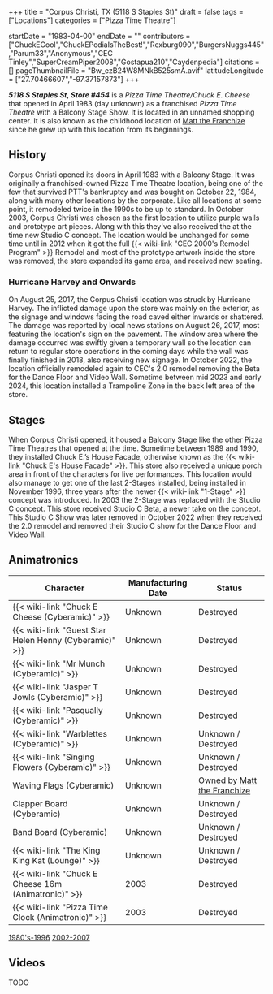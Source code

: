 +++
title = "Corpus Christi, TX (5118 S Staples St)"
draft = false
tags = ["Locations"]
categories = ["Pizza Time Theatre"]


startDate = "1983-04-00"
endDate = ""
contributors = ["ChuckECool","ChuckEPediaIsTheBest!","Rexburg090","BurgersNuggs445","Parum33","Anonymous","CEC Tinley","SuperCreamPiper2008","Gostapua210","Caydenpedia"]
citations = []
pageThumbnailFile = "Bw_ezB24W8MNkB525smA.avif"
latitudeLongitude = ["27.70466607","-97.37157873"]
+++

***5118 S Staples St, Store #454*** is a *Pizza Time Theatre/Chuck E. Cheese* that opened in April 1983 (day unknown) as a franchised *Pizza Time Theatre* with a Balcony Stage Show. It is located in an unnamed shopping center. It is also known as the childhood location of [Matt the Franchize](https://www.youtube.com/@MattTheFranchize) since he grew up with this location from its beginnings.

## History

Corpus Christi opened its doors in April 1983 with a Balcony Stage. It was originally a franchised-owned Pizza Time Theatre location, being one of the few that survived PTT's bankruptcy and was bought on October 22, 1984, along with many other locations by the corporate. Like all locations at some point, it remodeled twice in the 1990s to be up to standard. In October 2003, Corpus Christi was chosen as the first location to utilize purple walls and prototype art pieces. Along with this they've also received the at the time new Studio C concept. The location would be unchanged for some time until in 2012 when it got the full {{< wiki-link "CEC 2000's Remodel Program" >}} Remodel and most of the prototype artwork inside the store was removed, the store expanded its game area, and received new seating.

### Hurricane Harvey and Onwards

On August 25, 2017, the Corpus Christi location was struck by Hurricane Harvey. The inflicted damage upon the store was mainly on the exterior, as the signage and windows facing the road caved either inwards or shattered. The damage was reported by local news stations on August 26, 2017, most featuring the location's sign on the pavement. The window area where the damage occurred was swiftly given a temporary wall so the location can return to regular store operations in the coming days while the wall was finally finished in 2018, also receiving new signage. In October 2022, the location officially remodeled again to CEC's 2.0 remodel removing the Beta for the Dance Floor and Video Wall. Sometime between mid 2023 and early 2024, this location installed a Trampoline Zone in the back left area of the store.

## Stages

When Corpus Christi opened, it housed a Balcony Stage like the other Pizza Time Theatres that opened at the time. Sometime between 1989 and 1990, they installed Chuck E.’s House Facade, otherwise known as the {{< wiki-link "Chuck E's House Facade" >}}. This store also received a unique porch area in front of the characters for live performances. This location would also manage to get one of the last 2-Stages installed, being installed in November 1996, three years after the newer {{< wiki-link "1-Stage" >}} concept was introduced. In 2003 the 2-Stage was replaced with the Studio C concept. This store received Studio C Beta, a newer take on the concept. This Studio C Show was later removed in October 2022 when they received the 2.0 remodel and removed their Studio C show for the Dance Floor and Video Wall.

## Animatronics

| Character                                                    | Manufacturing Date | Status                                                                   |
|--------------------------------------------------------------|--------------------|--------------------------------------------------------------------------|
| {{< wiki-link "Chuck E Cheese (Cyberamic)" >}}         | Unknown            | Destroyed                                                                |
| {{< wiki-link "Guest Star Helen Henny (Cyberamic)" >}} | Unknown            | Destroyed                                                                |
| {{< wiki-link "Mr Munch (Cyberamic)" >}}               | Unknown            | Destroyed                                                                |
| {{< wiki-link "Jasper T Jowls (Cyberamic)" >}}         | Unknown            | Destroyed                                                                |
| {{< wiki-link "Pasqually (Cyberamic)" >}}              | Unknown            | Destroyed                                                                |
| {{< wiki-link "Warblettes (Cyberamic)" >}}             | Unknown            | Unknown / Destroyed                                                      |
| {{< wiki-link "Singing Flowers (Cyberamic)" >}}        | Unknown            | Unknown / Destroyed                                                      |
| Waving Flags (Cyberamic)                                     | Unknown            | Owned by [Matt the Franchize](https://www.youtube.com/@MattTheFranchize) |
| Clapper Board (Cyberamic)                                    | Unknown            | Unknown / Destroyed                                                      |
| Band Board (Cyberamic)                                       | Unknown            | Unknown / Destroyed                                                      |
| {{< wiki-link "The King King Kat (Lounge)" >}}         | Unknown            | Unknown / Destroyed                                                      |
| {{< wiki-link "Chuck E Cheese 16m (Animatronic)" >}}   | 2003               | Destroyed                                                                |
| {{< wiki-link "Pizza Time Clock (Animatronic)" >}}     | 2003               | Destroyed                                                                |

[1980's-1996](https://www.showbizpizza.com/photos/ptt/tx_corpus/index.html) [2002-2007](https://www.showbizpizza.com/photos/cec/tx_corpus/index.html)

## Videos

TODO